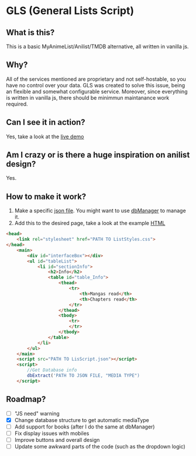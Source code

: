 # GLS (General Lists Script)

## What is this?
This is a basic MyAnimeList/Anilist/TMDB alternative, all written in vanilla js.

## Why?
All of the services mentioned are proprietary and not self-hostable, so you have no control over your data. GLS was created to solve this issue, being an flexible and somewhat configurable service.
Moreover, since everything is written in vanilla js, there should be minimmun maintanance work required.

## Can I see it in action?
Yes, take a look at the [live demo](https://everatie.neocities.org/Lists/Lists_pages/mangaDb)

## Am I crazy or is there a huge inspiration on anilist design?
Yes.

## How to make it work?
1. Make a specific [json file](https://github.com/Everatie/GeneralListScript/blob/main/examples/exampleDb.json). You might want to use [dbManager](https://github.com/Everatie/GeneralListScript) to manage it.
2. Add this to the desired page, take a look at the example [HTML](https://github.com/Everatie/GeneralListScript/blob/main/examples/listExample.html)

```HTML
<head>
    <link rel="stylesheet" href="PATH TO ListStyles.css">
</head>
    <main>
        <div id="interfaceBox"></div>
        <ul id="tableList">
            <li id="sectionInfo">
                <h2>Info</h2>
                <table id="table_Info">
                    <thead>
                        <tr>
                            <th>Mangas read</th>
                            <th>Chapters read</th>
                        </tr>
                    </thead>
                    <tbody>
                        <tr>
                        </tr>
                    </tbody>
                </table>
            </li>
        </ul>
    </main>
    <script src="PATH TO LisScript.json"></script>
    <script>
        //Get Database info
        dbExtract('PATH TO JSON FILE, "MEDIA TYPE")
    </script>
```

## Roadmap?
- [ ] "JS need" warning
- [X] Change database structure to get automatic mediaType
- [ ] Add support for books (after I do the same at dbManager)
- [ ] Fix display issues with mobiles
- [ ] Improve buttons and overall design 
- [ ] Update some awkward parts of the code (such as the dropdown logic)